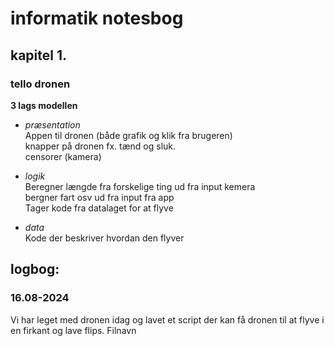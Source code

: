 # informatik notesbog 
## kapitel 1. 
### tello dronen
__3 lags modellen__  
- _præsentation_  
  Appen til dronen (både grafik og klik fra brugeren)  
  knapper på dronen fx. tænd og sluk.  
  censorer (kamera)
  
   
- _logik_  
  Beregner længde fra forskelige ting ud fra input kemera  
  bergner fart osv ud fra input fra app  
  Tager kode fra datalaget for at flyve
  
- _data_  
  Kode der beskriver hvordan den flyver

## logbog:
### 16.08-2024
Vi har leget med dronen idag og lavet et script der kan få dronen til at flyve i en firkant og lave flips. Filnavn 
